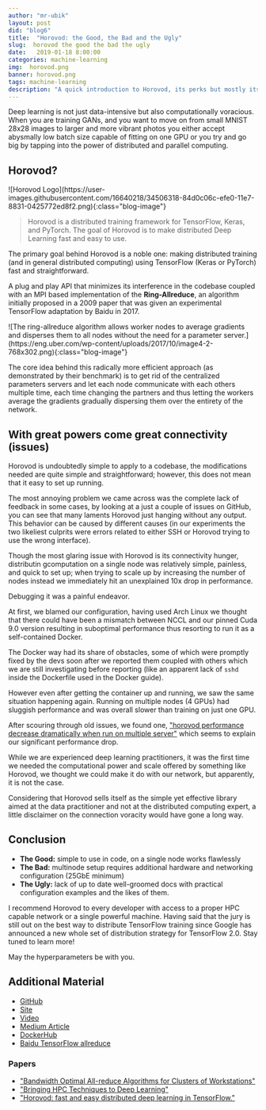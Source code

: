 ```yaml
---
author: "mr-ubik"
layout: post
did: "blog6"
title:  "Horovod: the Good, the Bad and the Ugly"
slug:  horovod the good the bad the ugly
date:   2019-01-18 8:00:00
categories: machine-learning
img:  horovod.png
banner: horovod.png
tags: machine-learning
description: "A quick introduction to Horovod, its perks but mostly its caveats."
---
```


Deep learning is not just data-intensive but also computationally voracious. When you are training GANs, and you want to move on from small MNIST 28x28 images to larger and more vibrant photos you either accept abysmally low batch size capable of fitting on one GPU or you try and go big by tapping into the power of distributed and parallel computing.

## Horovod?
<div markdown="1" class="blog-image-container">
![Horovod Logo](https://user-images.githubusercontent.com/16640218/34506318-84d0c06c-efe0-11e7-8831-0425772ed8f2.png){:class="blog-image"}
</div>

> Horovod is a distributed training framework for TensorFlow, Keras, and PyTorch. The goal
> of Horovod is to make distributed Deep Learning fast and easy to use.

The primary goal behind Horovod is a noble one: making distributed training (and in general distributed computing) using TensorFlow (Keras or PyTorch) fast and straightforward.

A plug and play API that minimizes its interference in the codebase coupled with an MPI based implementation of the **Ring-Allreduce**, an algorithm initially proposed in a 2009 paper that was given an experimental TensorFlow adaptation by Baidu in 2017.

<div markdown="1" class="blog-image-container">
![The ring-allreduce algorithm allows worker nodes to average gradients and disperses them to all nodes without the need for a parameter server.](https://eng.uber.com/wp-content/uploads/2017/10/image4-2-768x302.png){:class="blog-image"}
</div>

The core idea behind this radically more efficient approach (as demonstrated by their benchmark) is to get rid of the centralized parameters servers and let each node communicate with each others multiple time, each time changing the partners and thus letting the workers average the gradients gradually dispersing them over the entirety of the network.

## With great powers come great connectivity (issues)

Horovod is undoubtedly simple to apply to a codebase, the modifications needed are quite simple and straightforward; however, this does not mean that it easy to set up running.

The most annoying problem we came across was the complete lack of feedback in some cases, by looking at a just a couple of issues on GitHub, you can see that many laments Horovod just hanging without any output. This behavior can be caused by different causes (in our experiments the two likeliest culprits were errors related to either SSH or Horovod trying to use the wrong interface).

Though the most glaring issue with Horovod is its connectivity hunger, distributin gcomputation on a single node was relatively simple, painless, and quick to set up; when trying to scale up by increasing the number of nodes instead we immediately hit an unexplained 10x drop in performance.

Debugging it was a painful endeavor.

At first, we blamed our configuration, having used Arch Linux we thought that there could have been a mismatch between NCCL and our pinned Cuda 9.0 version resulting in suboptimal performance thus resorting to run it as a self-contained Docker. 

The Docker way had its share of obstacles, some of which were promptly fixed by the devs soon after we reported them coupled with others which we are still investigating before reporting (like an apparent lack of `sshd` inside the Dockerfile used in the Docker guide).

However even after getting the container up and running, we saw the same situation happening again. Running on multiple nodes (4 GPUs) had sluggish performance and was overall slower than training on just one GPU.

After scouring through old issues, we found one, ["horovod performance decrease dramatically when run on multiple server"](https://github.com/uber/horovod/issues/221) which seems to explain our significant performance drop.

While we are experienced deep learning practitioners, it was the first time we needed the computational power and scale offered by something like Horovod, we thought we could make it do with our network, but apparently, it is not the case.

Considering that Horovod sells itself as the simple yet effective library aimed at the data practitioner and not at the distributed computing expert, a little disclaimer on the connection voracity would have gone a long way.

## Conclusion

- **The Good:** simple to use in code, on a single node works flawlessly
- **The Bad:** multinode setup requires additional hardware and networking configuration (25GbE minimum)
- **The Ugly:**  lack of up to date well-groomed docs with practical configuration examples and the likes of them.

I recommend Horovod to every developer with access to a proper HPC capable network or a single powerful machine. Having said that the jury is still out on the best way to distribute TensorFlow training since Google has announced a new whole set of distribution strategy for TensorFlow 2.0. Stay tuned to learn more!

May the hyperparameters be with you.

## Additional Material

- [GitHub](https://github.com/uber/horovod)
- [Site](https://eng.uber.com/horovod/)
- [Video](https://www.youtube.com/watch?v=4y0TDK3KoCA)
- [Medium Article](https://towardsdatascience.com/distributed-tensorflow-using-horovod-6d572f8790c4)
- [DockerHub](https://hub.docker.com/r/uber/horovod/tags)
- [Baidu TensorFlow allreduce](https://github.com/baidu-research/tensorflow-allreduce)

### Papers
- ["Bandwidth Optimal All-reduce Algorithms for Clusters of Workstations"](http://www.cs.fsu.edu/~xyuan/paper/09jpdc.pdf)
- ["Bringing HPC Techniques to Deep Learning"](http://research.baidu.com/bringing-hpc-techniques-deep-learning/)
- ["Horovod: fast and easy distributed deep learning in TensorFlow."](https://arxiv.org/abs/1802.05799)
